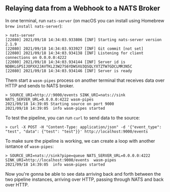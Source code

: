 ## Relaying data from a Webhook to a NATS Broker

In one terminal, run `nats-server` (on macOS you can install using Homebrew `brew install nats-server`):

```
> nats-server
[22080] 2021/09/18 14:34:03.933806 [INF] Starting nats-server version 2.1.9
[22080] 2021/09/18 14:34:03.933927 [INF] Git commit [not set]
[22080] 2021/09/18 14:34:03.934138 [INF] Listening for client connections on 0.0.0.0:4222
[22080] 2021/09/18 14:34:03.934144 [INF] Server id is NDBKLGPSIJOPXX2JAVTKL23W27S6YDWSXU3QSQLYXTZTW7GDCLMR3N5C
[22080] 2021/09/18 14:34:03.934146 [INF] Server is ready
```

Them start a `wasm-pipes` process on another terminal that receives data over HTTP and sends to NATS broker.

```
> SOURCE_URI=http://:9000/events SINK_URI=nats://sink NATS_SERVER_URL=0.0.0.0:4222 wasm-pipes
2021/09/18 14:39:05 Starting source on port 9000
2021/09/18 14:39:05  info wasm-pipes started
```

To test the pipeline, you can run `curl` to send data to the source:

```
> curl -X POST -H "Content-Type: application/json" -d '{"event_type": "test", "data": {"test": "test"}}' http://localhost:9000/events
```

To make sure the pipeline is working, we can create a loop with another isntance of `wasm-pipes`:

```
> SOURCE_URI=nats://sink?pipe=queue NATS_SERVER_URL=0.0.0.0:4222 SINK_URI=http://localhost:9000/events  wasm-pipes
2021/09/18 14:39:05  info wasm-pipes started
```

Now you're gonna be able to see data arriving back and forth between the two pipeline instances, arriving over HTTP, passing through NATS and back over HTTP.

